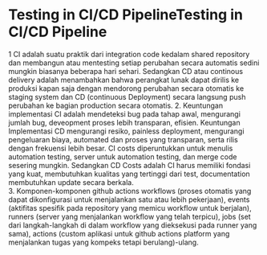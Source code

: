 # Testing in CI/CD PipelineTesting in CI/CD Pipeline

1 CI adalah suatu praktik dari integration code kedalam shared repository dan membangun atau mentesting setiap perubahan secara automatis sedini mungkin biasanya beberapa hari sehari.  Sedangkan CD atau continous delivery adalah menambahkan bahwa perangkat lunak dapat dirilis ke produksi kapan saja dengan mendorong perubahan secara otomatis ke staging system dan CD (continuous Deployment) secara langsung push perubahan ke bagian production secara otomatis. 
2. Keuntungan implementasi CI adalah mendeteksi bug pada tahap awal, mengurangi jumlah bug, deveopment proses lebih transparan, efisien. Keuntungan Implementasi CD mengurangi resiko, painless deployment, mengurangi pengeluaran biaya, automated dan proses yang transparan, serta rilis dengan frekuensi lebih besar. CI costs diperuntukkan untuk menulis automation testing, server untuk automation testing, dan merge code sesering mungkin. Sedangkan CD Costs adalah CI harus memiliki fondasi yang kuat, membutuhkan kualitas yang tertinggi dari test, documentation membutuhkan update secara berkala.  
3. Komponen-komponen github actions workflows (proses otomatis yang dapat dikonfigurasi untuk menjalankan satu atau lebih pekerjaan), events (aktifitas spesifik pada repository yang memicu workflow untuk berjalan), runners (server yang menjalankan workflow yang telah terpicu), jobs (set dari langkah-langkah di dalam workflow yang dieksekusi pada runner yang sama), actions (custom aplikasi untuk github actions platform yang menjalankan tugas yang kompeks tetapi berulang)-ulang.